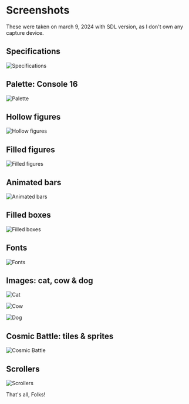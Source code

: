 # Screenshots

These were taken on march 9, 2024 with SDL version, as I don't own any capture device.

## Specifications

![Specifications](screenshots/2024-03-09-13-47-20.png)

## Palette: Console 16

![Palette](screenshots/2024-03-09-13-47-25.png)

## Hollow figures

![Hollow figures](screenshots/2024-03-09-13-47-40.png)

## Filled figures

![Filled figures](screenshots/2024-03-09-13-47-54.png)

## Animated bars

![Animated bars](screenshots/2024-03-09-13-48-10.png)

## Filled boxes

![Filled boxes](screenshots/2024-03-09-13-48-31.png)

## Fonts

![Fonts](screenshots/2024-03-09-13-48-40.png)

## Images: cat, cow & dog

![Cat](screenshots/2024-03-09-13-48-55.png)

![Cow](screenshots/2024-03-09-13-48-58.png)

![Dog](screenshots/2024-03-09-13-49-00.png)

## Cosmic Battle: tiles & sprites

![Cosmic Battle](screenshots/2024-03-09-13-49-44.png)

## Scrollers

![Scrollers](screenshots/2024-03-09-13-50-40.png)

That's all, Folks!
